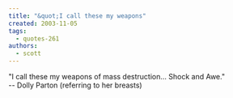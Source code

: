 ```yaml
---
title: "&quot;I call these my weapons"
created: 2003-11-05
tags: 
  - quotes-261
authors: 
  - scott
---
```


"I call these my weapons of mass destruction... Shock and Awe."  
\-- Dolly Parton (referring to her breasts)
